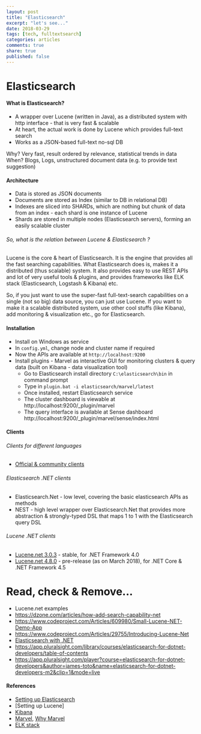 ```yaml
---
layout: post
title: "Elasticsearch"
excerpt: "let's see..."
date: 2018-03-29
tags: [tech, fulltextsearch]
categories: articles
comments: true
share: true
published: false
---
```


# Elasticsearch

#### What is Elasticsearch?

* A wrapper over Lucene (written in Java), as a distributed system with http interface - that is very fast & scalable
* At heart, the actual work is done by Lucene which provides full-text search
* Works as a JSON-based full-text no-sql DB

Why? Very fast, result ordered by relevance, statistical trends in data
When? Blogs, Logs, unstructured document data (e.g. to provide text suggestion)

#### Architecture

* Data is stored as JSON documents
* Documents are stored as Index (similar to DB in relational DB)
* Indexes are sliced into SHARDs, which are nothing but chunk of data from an index - each shard is one instance of Lucene
* Shards are stored in multiple nodes (Elasticsearch servers), forming an easily scalable cluster

###### So, what is the relation between Lucene & Elasticsearch ?

Lucene is the core & heart of Elasticsearch. It is the engine that provides all the fast searching capabilities. What Elasticsearch does is, makes it a distributed (thus scalable) system. It also provides easy to use REST APIs and lot of very useful tools & plugins, and provides frameworks like ELK stack (Elasticsearch, Logstash & Kibana) etc.

So, if you just want to use the super-fast full-text-search capabilities on a single (not so big) data source, you can just use Lucene. If you want to make it a scalable distributed system, use other cool stuffs (like Kibana), add monitoring & visualization etc., go for Elasticsearch.

#### Installation

* Install on Windows as service
* In `config.yml`, change node and cluster name if required
* Now the APIs are available at `http://localhost:9200`
* Install plugins - Marvel as interactive GUI for monitoring clusters & query data (built on Kibana - data visualization tool)
  * Go to Elasticsearch install directory `C:\elasticsearch\bin` in command prompt
  * Type in `plugin.bat -i elasticsearch/marvel/latest`
  * Once installed, restart Elasticsearch service
  * The cluster dashboard is viewable at http://localhost:9200/_plugin/marvel 
  * The query interface is available at Sense dashboard http://localhost:9200/_plugin/marvel/sense/index.html





#### Clients

###### Clients for different languages

* [Official & community clients](https://www.elastic.co/guide/en/elasticsearch/client/index.html)

###### Elasticsearch .NET clients

* Elasticsearch.Net - low level, covering the basic elasticsearch APIs as methods
* NEST - high level wrapper over Elasticsearch.Net that provides more abstraction & strongly-typed DSL that maps 1 to 1 with the Elasticsearch query DSL

###### Lucene .NET clients

* [Lucene.net 3.0.3](https://blogs.apache.org/lucenenet/entry/lucene_net_3_0_3) - stable, for .NET Framework 4.0
* [Lucene.net 4.8.0](https://github.com/apache/lucenenet) - pre-release (as on March 2018), for .NET Core & .NET Framework 4.5

# Read, check & Remove...

* Lucene.net examples
* https://dzone.com/articles/how-add-search-capability-net
* https://www.codeproject.com/Articles/609980/Small-Lucene-NET-Demo-App
* https://www.codeproject.com/Articles/29755/Introducing-Lucene-Net
* [Elasticsearch with .NET](https://www.red-gate.com/simple-talk/dotnet/net-development/how-to-build-a-search-page-with-elasticsearch-and-net/)
* https://app.pluralsight.com/library/courses/elasticsearch-for-dotnet-developers/table-of-contents
* https://app.pluralsight.com/player?course=elasticsearch-for-dotnet-developers&author=james-toto&name=elasticsearch-for-dotnet-developers-m2&clip=1&mode=live

#### References

* [Setting up Elasticsearch](https://www.elastic.co/guide/en/elasticsearch/reference/current/setup.html)
* [Setting up Lucene]
* [Kibana](https://www.elastic.co/products/kibana)
* [Marvel](https://www.elastic.co/downloads/marvel), [Why Marvel](https://www.elastic.co/blog/building-marvel)
* [ELK stack](https://www.elastic.co/elk-stack)